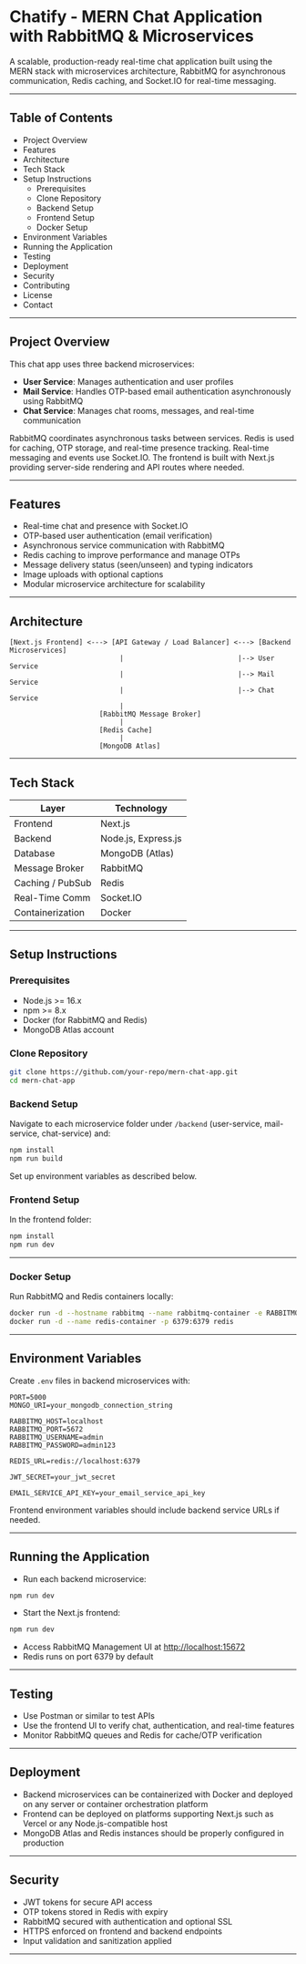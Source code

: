 
# Chatify - MERN Chat Application with RabbitMQ & Microservices

A scalable, production-ready real-time chat application built using the MERN stack with microservices architecture, RabbitMQ for asynchronous communication, Redis caching, and Socket.IO for real-time messaging.

***

## Table of Contents

- Project Overview  
- Features  
- Architecture  
- Tech Stack  
- Setup Instructions  
  - Prerequisites  
  - Clone Repository  
  - Backend Setup  
  - Frontend Setup  
  - Docker Setup  
- Environment Variables  
- Running the Application  
- Testing  
- Deployment  
- Security  
- Contributing  
- License  
- Contact  

***

## Project Overview

This chat app uses three backend microservices:  
- **User Service**: Manages authentication and user profiles  
- **Mail Service**: Handles OTP-based email authentication asynchronously using RabbitMQ  
- **Chat Service**: Manages chat rooms, messages, and real-time communication  

RabbitMQ coordinates asynchronous tasks between services. Redis is used for caching, OTP storage, and real-time presence tracking. Real-time messaging and events use Socket.IO. The frontend is built with Next.js providing server-side rendering and API routes where needed.

***

## Features

- Real-time chat and presence with Socket.IO  
- OTP-based user authentication (email verification)  
- Asynchronous service communication with RabbitMQ  
- Redis caching to improve performance and manage OTPs  
- Message delivery status (seen/unseen) and typing indicators  
- Image uploads with optional captions  
- Modular microservice architecture for scalability  

***

## Architecture

```
[Next.js Frontend] <---> [API Gateway / Load Balancer] <---> [Backend Microservices]
                           |                            |--> User Service
                           |                            |--> Mail Service
                           |                            |--> Chat Service
                           |
                      [RabbitMQ Message Broker]
                           |
                      [Redis Cache]
                           |
                      [MongoDB Atlas]
```

***

## Tech Stack

| Layer           | Technology                       |
|-----------------|--------------------------------|
| Frontend        | Next.js                        |
| Backend         | Node.js, Express.js            |
| Database        | MongoDB (Atlas)                |
| Message Broker  | RabbitMQ                      |
| Caching / PubSub| Redis                        |
| Real-Time Comm  | Socket.IO                     |
| Containerization| Docker                        |

***

## Setup Instructions

### Prerequisites

- Node.js >= 16.x  
- npm >= 8.x  
- Docker (for RabbitMQ and Redis)  
- MongoDB Atlas account  

### Clone Repository

```bash
git clone https://github.com/your-repo/mern-chat-app.git
cd mern-chat-app
```

### Backend Setup

Navigate to each microservice folder under `/backend` (user-service, mail-service, chat-service) and:

```bash
npm install
npm run build
```

Set up environment variables as described below.

### Frontend Setup

In the frontend folder:

```bash
npm install
npm run dev
```

***

### Docker Setup

Run RabbitMQ and Redis containers locally:

```bash
docker run -d --hostname rabbitmq --name rabbitmq-container -e RABBITMQ_DEFAULT_USER=admin -e RABBITMQ_DEFAULT_PASS=admin123 -p 5672:5672 -p 15672:15672 rabbitmq:3-management
docker run -d --name redis-container -p 6379:6379 redis
```

***

## Environment Variables

Create `.env` files in backend microservices with:

```env
PORT=5000
MONGO_URI=your_mongodb_connection_string

RABBITMQ_HOST=localhost
RABBITMQ_PORT=5672
RABBITMQ_USERNAME=admin
RABBITMQ_PASSWORD=admin123

REDIS_URL=redis://localhost:6379

JWT_SECRET=your_jwt_secret

EMAIL_SERVICE_API_KEY=your_email_service_api_key
```

Frontend environment variables should include backend service URLs if needed.

***

## Running the Application

- Run each backend microservice:

```bash
npm run dev
```

- Start the Next.js frontend:

```bash
npm run dev
```

- Access RabbitMQ Management UI at [http://localhost:15672](http://localhost:15672)  
- Redis runs on port 6379 by default  

***

## Testing

- Use Postman or similar to test APIs  
- Use the frontend UI to verify chat, authentication, and real-time features  
- Monitor RabbitMQ queues and Redis for cache/OTP verification  

***

## Deployment

- Backend microservices can be containerized with Docker and deployed on any server or container orchestration platform  
- Frontend can be deployed on platforms supporting Next.js such as Vercel or any Node.js-compatible host  
- MongoDB Atlas and Redis instances should be properly configured in production  

***

## Security

- JWT tokens for secure API access  
- OTP tokens stored in Redis with expiry  
- RabbitMQ secured with authentication and optional SSL  
- HTTPS enforced on frontend and backend endpoints  
- Input validation and sanitization applied  

***